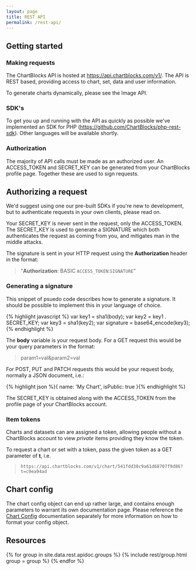```yaml
---
layout: page
title: REST API
permalink: /rest-api/
---
```


<div class="toc"></div>

## Getting started

### Making requests

The ChartBlocks API is hosted at https://api.chartblocks.com/v1/. The API is 
REST based, providing access to chart, set, data and user information.

To generate charts dynamically, please see the Image API.

### SDK's

To get you up and running with the API as quickly as possible we've implemented 
an SDK for PHP (https://github.com/ChartBlocks/php-rest-sdk). Other languages 
will be available shortly.

### Authorization

The majority of API calls must be made as an authorized user. An ACCESS_TOKEN and
SECRET_KEY can be generated from your ChartBlocks profile page. Together these 
are used to sign requests.

## Authorizing a request

We'd suggest using one our pre-built SDKs if you're new to development, but to
authenticate requests in your own clients, please read on.

Your SECRET_KEY is never sent in the request, only the ACCESS_TOKEN. The 
SECRET_KEY is used to generate a SIGNATURE which both authenticates the request
as coming from you, and mitigates man in the middle attacks.

The signature is sent in your HTTP request using the **Authorization** header in the format:

> "**Authorization**: BASIC `ACCESS_TOKEN`:`SIGNATURE`"

### Generating a signature

This snippet of psuedo code describes how to generate a signature. It should be
possible to implement this in your language of choice.

{% highlight javascript %}
var key1 = sha1(body);
var key2 = key1 . SECRET_KEY;
var key3 = sha1(key2);
var signature = base64_encode(key3);
{% endhighlight %}

The **body** variable is your request body. For a GET request this would be your 
query parameters in the format:

> param1=val&param2=val

For POST, PUT and PATCH requests this would be your request body, normally a
JSON document, i.e.:

{% highlight json %}{ name: 'My Chart', isPublic: true }{% endhighlight %}

The SECRET_KEY is obtained along with the ACCESS_TOKEN from the profile page
of your ChartBlocks account.


### Item tokens

Charts and datasets can are assigned a token, allowing people without a 
ChartBlocks account to view *private* items providing they know the token.

To request a chart or set with a token, pass the given token as a GET
parameter of **t**, i.e.

> `https://api.chartblocks.com/v1/chart/541fdd38c9a61d68707f9d86?t=c9ea94ad`


## Chart config

The chart config object can end up rather large, and contains enough parameters
to warrant its own documentation page. Please reference the [Chart Config](/chart-config)
documentation separately for more information on how to format your config 
object.

## Resources 
{% for group in site.data.rest.apidoc.groups %}
  {% include rest/group.html group = group %}
{% endfor %}